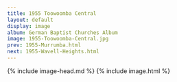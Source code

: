 ```yaml
---
title: 1955 Toowoomba Central
layout: default
display: image
album: German Baptist Churches Album
image: 1955-Toowoomba-Central.jpg
prev: 1955-Murrumba.html
next: 1955-Wavell-Heights.html
---
```

{% include image-head.md %}
{% include image.html %}
